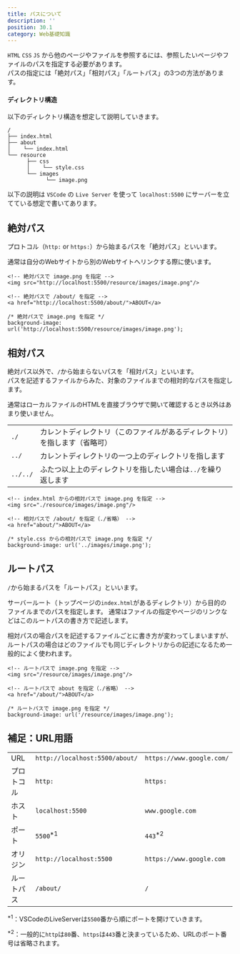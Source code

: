 ```yaml
---
title: パスについて
description: ''
position: 30.1
category: Web基礎知識
---
```


`HTML` `CSS` `JS` から他のページやファイルを参照するには、参照したいページやファイルのパスを指定する必要があります。  
パスの指定には「絶対パス」「相対パス」「ルートパス」の3つの方法があります。

#### ディレクトリ構造

以下のディレクトリ構造を想定して説明していきます。

```
/
├── index.html
├── about
│    └── index.html
└── resource
      ├── css
      │    └── style.css
      └── images
            └── image.png
```

<alert type="warning">

以下の説明は `VSCode` の `Live Server` を使って `localhost:5500` にサーバーを立てている想定で書いてあります。

</alert>

## 絶対パス

プロトコル（`http:` or `https:`）から始まるパスを「絶対パス」といいます。

通常は自分のWebサイトから別のWebサイトへリンクする際に使います。

```html[index.html]
<!-- 絶対パスで image.png を指定 -->
<img src="http://localhost:5500/resource/images/image.png"/>

<!-- 絶対パスで /about/ を指定 -->
<a href="http://localhost:5500/about/">ABOUT</a>
```

```css[style.css]
/* 絶対パスで image.png を指定 */
background-image: url('http://localhost:5500/resource/images/image.png');
```

## 相対パス

絶対パス以外で、`/`から始まらないパスを「相対パス」といいます。  
パスを記述するファイルからみた、対象のファイルまでの相対的なパスを指定します。

通常はローカルファイルのHTMLを直接ブラウザで開いて確認するとき以外はあまり使いません。

|||
|:--|:--|
|`./`|カレントディレクトリ（このファイルがあるディレクトリ）を指します（省略可）|
|`../`|カレントディレクトリの一つ上のディレクトリを指します|
|`../../`|ふたつ以上上のディレクトリを指したい場合は`../`を繰り返します|

```html[index.html]
<!-- index.html からの相対パスで image.png を指定 -->
<img src="./resource/images/image.png"/>

<!-- 相対パスで /about/ を指定（./省略） -->
<a href="about/">ABOUT</a>
```

```css[style.css]
/* style.css からの相対パスで image.png を指定 */
background-image: url('../images/image.png');
```

## ルートパス

`/`から始まるパスを「ルートパス」といいます。

サーバールート（トップページの`index.html`があるディレクトリ）から目的のファイルまでのパスを指定します。
通常はファイルの指定やページのリンクなどはこのルートパスの書き方で記述します。

相対パスの場合パスを記述するファイルごとに書き方が変わってしまいますが、ルートパスの場合はどのファイルでも同じディレクトリからの記述になるため一般的によく使われます。

```html[index.html]
<!-- ルートパスで image.png を指定 -->
<img src="/resource/images/image.png"/>

<!-- ルートパスで about を指定（./省略） -->
<a href="/about/">ABOUT</a>
```

```css[style.css]
/* ルートパスで image.png を指定 */
background-image: url('/resource/images/image.png');
```

## 補足：URL用語

||||
|:--|:--|:--|
|URL|`http://localhost:5500/about/`|`https://www.google.com/`|
|プロトコル|`http:`|`https:`|
|ホスト|`localhost:5500`|`www.google.com`|
|ポート|`5500`<sup>*1</sup>|`443`<sup>*2</sup>|
|オリジン|`http://localhost:5500`|`https://www.google.com`|
|ルートパス|`/about/`|`/`|

<sup>*1</sup>：VSCodeのLiveServerは`5500`番から順にポートを開けていきます。

<sup>*2</sup>：一般的に`http`は`80`番、`https`は`443`番と決まっているため、URLのポート番号は省略されます。